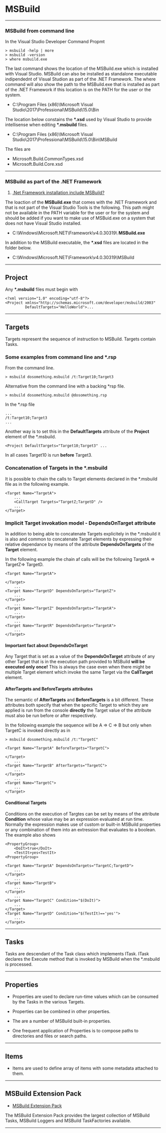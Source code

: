 # MSBuild

---
### MSBuild from command line

In the Visual Studio Developer Command Propmt

```
> msbuild -help | more
> msbuild -version
> where msbuild.exe
```

The last command shows the location of the MSBuild.exe which is installed with Visual Studio.
MSBuild can also be installed as standalone executable indipendednt of Visual Studion as part 
of the .NET Framework. The where command will also show the path to the MSBuild.exe that is 
installed as part of the .NET Framework if this location is on the PATH for the user or the 
system. 

- C:\Program Files (x86)\Microsoft Visual Studio\2017\Professional\MSBuild\15.0\Bin

The location below constains the __*.xsd__ used by Visual Studio to provide intellisense when 
editing __*.msbuild__ files.

- C:\Program Files (x86)\Microsoft Visual Studio\2017\Professional\MSBuild\15.0\Bin\MSBuild

The files are 

- Microsoft.Build.CommonTypes.xsd
- Microsoft.Build.Core.xsd

---

### MSBuild as part of the .NET Framework

1. [.Net Framework installation include MSBuild?
](https://stackoverflow.com/questions/9558138/net-framework-installation-include-msbuild)

The loaction of the __MSBuild.exe__ that comes with the .NET Framework and that is not part 
of the Visual Studio Tools is the following. This path might not be available in the PATH
variable for the user or for the system and should be added if you want to make use of MSBuid.exe
on a system that does not have Visual Studio installed.

- C:\Windows\Microsoft.NET\Framework\v4.0.30319\ __MSBuild.exe__

In addition to the MSBuild executable, the __*.xsd__ files are located in the folder below.

- C:\Windows\Microsoft.NET\Framework\v4.0.30319\MSBuild

---

## Project

Any __*.msbuild__ files must begin with

```
<?xml version="1.0" encoding="utf-8"?>
<Project xmlns="http://schemas.microsoft.com/developer/msbuild/2003"
         DefaultTargets="HelloWorld">...
```

---

## Targets

Targets represent the sequence of instruction to MSBuild. Targets contain Tasks.

### Some examples from command line and *.rsp

From the command line.

```> msbuild dosomething.msbuild /t:Target10;Target3```

Alternative from the command line with a backing *rsp file.

```> msbuild dosomething.msbuild @dosomething.rsp```

In the *.rsp file

```
...
/t:Target10;Target3
...
```


Another way is to set this in the **DefaultTargets** attribute of the **Project** 
element of the *.msbuild.
 
```
<Project DefaultTargets="Target10;Target3" ...
```

In all cases Target10 is run **before** Target3.

### Concatenation of Targets in the *.msbuild

It is possible to chain the calls to Target elements declared in the *.msbuild file as
in the following example.

```
<Target Name="TargetA">
	...
	<CallTarget Targets="TargetZ;TargetD" />
	...
</Target>
```

### Implicit Target invokation model - DependsOnTarget attribute

In addition to being able to concatenate Targets explicitely in the *.msbuild it is also
and common to concatenate Target elements by expressing their relative dependance by means 
of the attribute **DependsOnTargets** of the **Target** element. 

In the following example the chain af calls will be the following TargetA => TargetZ=> TargetD.

```
<Target Name="TargetA">

</Target>
	...
<Target Name="TargetD" DependsOnTargets="TargetZ">
	...
</Target>
	...
<Target Name="TargetZ" DependsOnTargets="TargetA">
	...
</Target>
	...
<Target Name="TargetR" DependsOnTargets="TargetA">
	...	
</Target>
```

#### Important fact about DependsOnTarget

Any Target that is set as a value of the **DependsOnTarget** attribute of any other
Target that is in the execution path provided to MSBuild **will be executed only once!**
This is always the case even when there might be multiple Target element which invoke 
the same Target via the **CallTarget** element.

#### AfterTargets and BeforeTargets attributes

The semantic of **AfterTargets** and **BeforeTargets** is a bit different. These attributes 
both specify that when the specific Target to which they are applied is run from the console
**directly** the Target value of the attribute must also be run before or after respectively.

In the following example the sequence will be A => C => B but only when TargetC is invoked 
directly as in 

```
> msbuild dosomething.msbuild /t:"TargetC"
```

```
<Target Name="TargetA" BeforeTargets="TargetC">

</Target>
	...
<Target Name="TargetB" AfterTargets="TargetC">
	...
</Target>
	...
<Target Name="TargetC">
	...
</Target>
```

#### Conditional Targets

Conditions on the execution of Targtes can be set by means of the attribute **Condition**
whose value may be an expression evaluated at run time. Normally the expression makes use
of custom or built-in MSBuild properties or any combination of them into an extression that
evaluates to a boolean. The example also shows  

```
<PropertyGroup>
	<DoIt>true</DoIt>
	<TestIt>yes<TestIt>
<PropertyGroup>

<Target Name="TargetA" DependsOnTargets="TargetC;TargetD">
	...
</Target>
	...
<Target Name="TargetB">
	...
</Target>
	...
<Target Name="TargetC" Condition="$(DoIt)">
	...
</Target>
<Target Name="TargetD" Condition="$(TestIt)=='yes'">
	...
</Target>
```

---

## Tasks

Tasks are descendant of the Task class which implements ITask. ITask declares the
Execute method that is invoked by MSBuild when the *.msbuild is processed.

---

## Properties

- Properties are used to declare run-time values which can be consumed by the Tasks in
  the various Targets. 

- Properties can be combined in other properties.

- The are a number of MSBuild built-in properties.

- One frequent application of Properties is to compose paths to directories and files or search paths.

---

## Items

- Items are used to define array of items with some metadata attached to them.

---

## MSBuild Extension Pack

- [MSBuild Extension Pack](http://www.msbuildextensionpack.com/)

The MSBuild Extension Pack provides the largest collection of MSBuild Tasks, MSBuild Loggers
and MSBuild TaskFactories available.

---